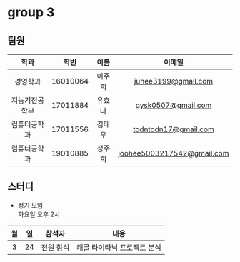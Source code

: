 # group 3


## 팀원

|학과|학번|이름|이메일|
|:--:|:--:|:--:|:--:|
|경영학과|16010064|이주희|juhee3199@gmail.com|
|지능기전공학부|17011884|유효나|gysk0507@gmail.com|
|컴퓨터공학과|17011556|김태우|todntodn17@gmail.com|
|컴퓨터공학과|19010885|정주희|joohee5003217542@gmail.com|

## 스터디

- 정기 모임  
화요일 오후 2시  

|월|일|참석자|내용|
|:--:|:--:|:--:|:--:|
|3|24|전원 참석|캐글 타이타닉 프로젝트 분석|

